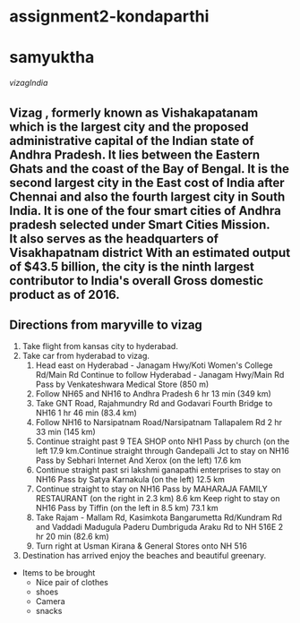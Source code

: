 # assignment2-kondaparthi
# samyuktha
###### vizagIndia
**Vizag** , formerly known as **Vishakapatanam** which is the largest city and the proposed administrative capital of the Indian state of Andhra Pradesh. It lies between the Eastern Ghats and the coast of the Bay of Bengal.
It is the second largest city in the **East cost** of **India** after **Chennai** and also the fourth largest city in **South India**. It is one of the four smart cities of **Andhra pradesh** selected under Smart Cities Mission. <br> It also serves as the headquarters of **Visakhapatnam** district With an estimated output of $43.5 billion, the city is the ninth largest contributor to India's overall Gross domestic product as of 2016.
---
## Directions from maryville to vizag
1. Take flight from kansas city to hyderabad.
2. Take car from hyderabad to vizag.
   1. Head east on Hyderabad - Janagam Hwy/Koti Women's College Rd/Main Rd Continue to follow Hyderabad - Janagam Hwy/Main Rd Pass by Venkateshwara Medical Store (850 m)
   2. Follow NH65 and NH16 to Andhra Pradesh 6 hr 13 min (349 km)
   3. Take GNT Road, Rajahmundry Rd and Godavari Fourth Bridge to NH16 1 hr 46 min (83.4 km)
   4. Follow NH16 to Narsipatnam Road/Narsipatnam Tallapalem Rd 2 hr 33 min (145 km)
   5. Continue straight past 9 TEA SHOP onto NH1 Pass by church (on the left 17.9 km.Continue straight through Gandepalli Jct to stay on NH16 Pass by Sebhari Internet And Xerox (on the left) 17.6 km
   6. Continue straight past sri lakshmi ganapathi enterprises to stay on NH16 Pass by Satya Karnakula (on the left) 12.5 km
   8. Continue straight to stay on NH16 Pass by MAHARAJA FAMILY RESTAURANT (on the right in 2.3 km) 8.6 km Keep right to stay on NH16 Pass by Tiffin (on the left in 8.5 km) 73.1 km
   9. Take Rajam - Mallam Rd, Kasimkota Bangarumetta Rd/Kundram Rd and Vaddadi Madugula Paderu Dumbriguda Araku Rd to NH 516E
      2 hr 20 min (82.6 km)
   10. Turn right at Usman Kirana & General Stores onto NH 516
3. Destination has arrived enjoy the beaches and beautiful greenary.
* Items to be brought
  * Nice pair of clothes
  * shoes
  * Camera
  * snacks